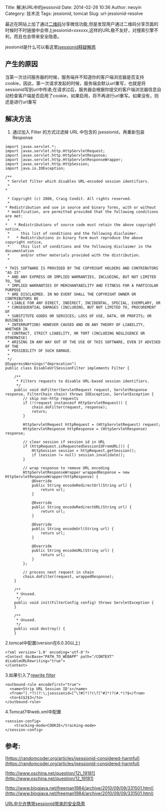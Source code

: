 Title: 解决URL中的jessionid
Date: 2014-02-26 10:36
Author: neoyin
Category: 技术流
Tags: jessionid, tomcat
Slug: url-jessionid-resolve


最近在网站上加了通过[二维码](http://www.floatinglife.cn/qrcode-generate)分享微信功能,但是发现用户通过二维码分享页面的时候时不时链接中会带上jessionid=xxxxxx,这样的URL极不友好，对搜索引擎不利，而且也会带来安全隐患。

jessionid是什么可以看这里[jsessionid释疑解惑](http://www.blogjava.net/zhaozhenlin1224/archive/2010/02/03/311807.html)

产生的原因
----------

当第一次访问服务器的时候，服务端并不知道你的客户端浏览器是否支持cookie，因此，第一次请求发起的时候，服务端会默认url重写，也就是将sessionid写到url中传递;在请求过后，服务器会根据你提交的客户端浏览器信息自动检查客户端是否启用了cookie，如果启用，将不再进行url重写。如果没有，则还是进行url重写

解决方法
--------

1.  通过加入 Filter 的方式过滤掉 URL 中包含的 jsessionid，再重新包装
    Response

<!--more-->

    import javax.servlet.*;
    import javax.servlet.http.HttpServletRequest;
    import javax.servlet.http.HttpServletResponse;
    import javax.servlet.http.HttpServletResponseWrapper;
    import javax.servlet.http.HttpSession;
    import java.io.IOException;

    /**
     * Servlet filter which disables URL-encoded session identifiers.
     * 
    * 

     * Copyright (c) 2006, Craig Condit. All rights reserved.
     *
    * Redistribution and use in source and binary forms, with or without
     * modification, are permitted provided that the following conditions are met:
     * 
    *   * Redistributions of source code must retain the above copyright notice,
     *     this list of conditions and the following disclaimer.
     *   * Redistributions in binary form must reproduce the above copyright notice,
     *     this list of conditions and the following disclaimer in the documentation
     *     and/or other materials provided with the distribution.
     * 

    * THIS SOFTWARE IS PROVIDED BY THE COPYRIGHT HOLDERS AND CONTRIBUTORS "AS IS"
     * AND ANY EXPRESS OR IMPLIED WARRANTIES, INCLUDING, BUT NOT LIMITED TO, THE
     * IMPLIED WARRANTIES OF MERCHANTABILITY AND FITNESS FOR A PARTICULAR PURPOSE
     * ARE DISCLAIMED. IN NO EVENT SHALL THE COPYRIGHT OWNER OR CONTRIBUTORS BE
     * LIABLE FOR ANY DIRECT, INDIRECT, INCIDENTAL, SPECIAL, EXEMPLARY, OR
     * CONSEQUENTIAL DAMAGES (INCLUDING, BUT NOT LIMITED TO, PROCUREMENT OF
     * SUBSTITUTE GOODS OR SERVICES; LOSS OF USE, DATA, OR PROFITS; OR BUSINESS
     * INTERRUPTION) HOWEVER CAUSED AND ON ANY THEORY OF LIABILITY, WHETHER IN
     * CONTRACT, STRICT LIABILITY, OR TORT (INCLUDING NEGLIGENCE OR OTHERWISE)
     * ARISING IN ANY WAY OUT OF THE USE OF THIS SOFTWARE, EVEN IF ADVISED OF THE
     * POSSIBILITY OF SUCH DAMAGE.
     * 
     */
    @SuppressWarnings("deprecation")
    public class DisableUrlSessionFilter implements Filter {

        /**
         * Filters requests to disable URL-based session identifiers.
         */
        public void doFilter(ServletRequest request, ServletResponse response, FilterChain chain) throws IOException, ServletException {
            // skip non-http requests
            if (!(request instanceof HttpServletRequest)) {
                chain.doFilter(request, response);
                return;
            }

            HttpServletRequest httpRequest = (HttpServletRequest) request;
            HttpServletResponse httpResponse = (HttpServletResponse) response;

            // clear session if session id in URL
            if (httpRequest.isRequestedSessionIdFromURL()) {
                HttpSession session = httpRequest.getSession();
                if (session != null) session.invalidate();
            }

            // wrap response to remove URL encoding
            HttpServletResponseWrapper wrappedResponse = new HttpServletResponseWrapper(httpResponse) {
                @Override
                public String encodeRedirectUrl(String url) {
                    return url;
                }

                @Override
                public String encodeRedirectURL(String url) {
                    return url;
                }

                @Override
                public String encodeUrl(String url) {
                    return url;
                }

                @Override
                public String encodeURL(String url) {
                    return url;
                }
            };

            // process next request in chain
            chain.doFilter(request, wrappedResponse);
        }

        /**
         * Unused.
         */
        public void init(FilterConfig config) throws ServletException {
        }

        /**
         * Unused.
         */
        public void destroy() {
        }

2.tomcat中配置(version在6.0.30以上)

    <?xml version='1.0' encoding='utf-8'?>
    <Context docBase="PATH_TO_WEBAPP" path="/CONTEXT" disableURLRewriting="true">
    </Context>

3.如果引入了[rewrite
filter](http://urlrewritefilter.googlecode.com/svn/trunk/src/doc/manual/3.2/guide.html)

    <outbound-rule encodefirst="true">
      <name>Strip URL Session ID's</name>
      <from>^(.*?)(?:\;jsessionid=[^\?#]*)?(\?[^#]*)?(#.*)?$</from>
      <to>$1$2$3</to>
    </outbound-rule>

4.Tomcat7中web.xml中配置

    <session-config>
        <tracking-mode>COOKIE</tracking-mode>
    </session-config>

参考:
-----

[https://randomcoder.org/articles/jsessionid-considered-harmful](https://randomcoder.org/articles/jsessionid-considered-harmful)

[http://www.oschina.net/question/12\_19181](http://www.oschina.net/question/12_19181)

[http://www.blogjava.net/freeman1984/archive/2010/09/09/331501.html](http://www.blogjava.net/freeman1984/archive/2010/09/09/331501.html)

[URL中允许携带sessionid带来的安全隐患](http://www.cnblogs.com/BearsTaR/archive/2010/08/24/URL_SESSION_ID_LEEK.html)
